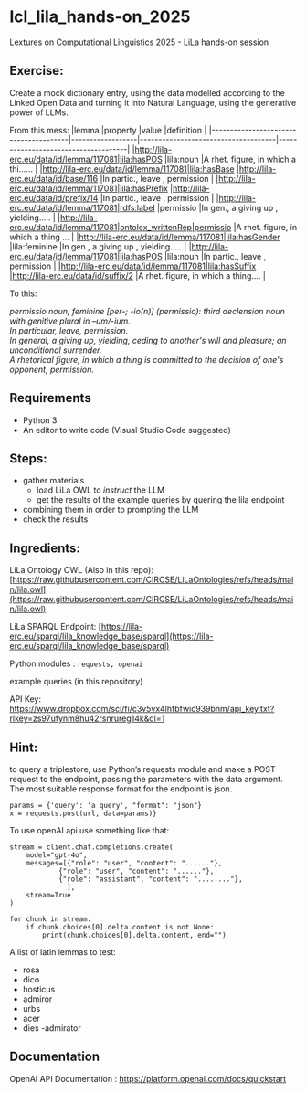 # lcl_lila_hands-on_2025
Lextures on Computational Linguistics 2025 - LiLa hands-on session 
## Exercise:

Create a mock dictionary entry, using the data modelled according to the Linked Open Data and turning it into Natural Language, using the generative power of LLMs.


From this mess:
|lemma                                  |property		   |value                                |definition                           |
|---------------------------------------|------------------|-------------------------------------|-------------------------------------|
|http://lila-erc.eu/data/id/lemma/117081|lila:hasPOS       |lila:noun                            |A rhet. figure, in which a thi...... |
|http://lila-erc.eu/data/id/lemma/117081|lila:hasBase      |http://lila-erc.eu/data/id/base/116  |In partic., leave , permission       |
|http://lila-erc.eu/data/id/lemma/117081|lila:hasPrefix    |http://lila-erc.eu/data/id/prefix/14 |In partic., leave , permission       |
|http://lila-erc.eu/data/id/lemma/117081|rdfs:label        |permissio                            |In gen., a giving up , yielding..... |
|http://lila-erc.eu/data/id/lemma/117081|ontolex_writtenRep|permissio                            |A rhet. figure, in which a thing ... |
|http://lila-erc.eu/data/id/lemma/117081|lila:hasGender    |lila:feminine                        |In gen., a giving up , yielding..... |
|http://lila-erc.eu/data/id/lemma/117081|lila:hasPOS       |lila:noun                            |In partic., leave , permission       |
|http://lila-erc.eu/data/id/lemma/117081|lila:hasSuffix    |http://lila-erc.eu/data/id/suffix/2  |A rhet. figure, in which a thing.... |

To this:

*permissio noun, feminine [per-; -io(n)] (permissio): third declension noun with genitive plural in –um/-ium.  
In particular, leave, permission.  
In general, a giving up, yielding, ceding to another's will and pleasure; an unconditional surrender.  
A rhetorical figure, in which a thing is committed to the decision of one's opponent, permission.*


## Requirements 

- Python 3
- An editor to write code (Visual Studio Code suggested)

## Steps:

- gather materials
  - load LiLa OWL to *instruct* the LLM
  - get the results of the example queries by quering the lila endpoint
- combining them in order to prompting the LLM
- check the results


## Ingredients:

LiLa Ontology OWL (Also in this repo): [https://raw.githubusercontent.com/CIRCSE/LiLaOntologies/refs/heads/main/lila.owl](https://raw.githubusercontent.com/CIRCSE/LiLaOntologies/refs/heads/main/lila.owl)

LiLa SPARQL Endpoint: [https://lila-erc.eu/sparql/lila_knowledge_base/sparql](https://lila-erc.eu/sparql/lila_knowledge_base/sparql)

Python modules : ```requests, openai```

example queries (in this repository)  

API Key: https://www.dropbox.com/scl/fi/c3v5vx4lhfbfwic939bnm/api_key.txt?rlkey=zs97ufynm8hu42rsnrureg14k&dl=1


## Hint:

to query a triplestore, use Python’s requests module and make a POST request to the endpoint, passing the parameters with the data argument.  
The most suitable response format for the endpoint is json.  

```
params = {'query': 'a query', "format": "json"}
x = requests.post(url, data=params)}
```

To use openAI api use something like that:
```
stream = client.chat.completions.create(
    model="gpt-4o",
    messages=[{"role": "user", "content": "......"},
            {"role": "user", "content": "......"},
            {"role": "assistant", "content": "........"},
              ],
    stream=True
)

for chunk in stream:
    if chunk.choices[0].delta.content is not None:
        print(chunk.choices[0].delta.content, end="")
```

A list of latin lemmas to test:
- rosa
- dico
- hosticus
- admiror
- urbs
- acer
- dies
-admirator

## Documentation 

OpenAI API Documentation : https://platform.openai.com/docs/quickstart




